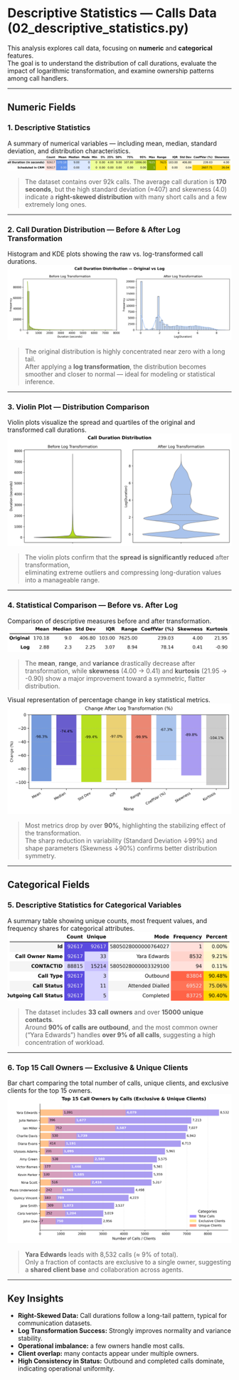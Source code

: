 # Descriptive Statistics — Calls Data (02_descriptive_statistics.py)

This analysis explores call data, focusing on **numeric** and **categorical** features.  
The goal is to understand the distribution of call durations, evaluate the impact of logarithmic transformation, and examine ownership patterns among call handlers.

---

## Numeric Fields

### 1. Descriptive Statistics

A summary of numerical variables — including mean, median, standard deviation, and distribution characteristics.  
![calls_stats_num.png](figures/calls_stats_num.png)

> The dataset contains over 92k calls. The average call duration is **170 seconds**, but the high standard deviation (≈407) and skewness (4.0) indicate a **right-skewed distribution** with many short calls and a few extremely long ones.

---

### 2. Call Duration Distribution — Before & After Log Transformation

Histogram and KDE plots showing the raw vs. log-transformed call durations.  
![call_duration_orig_vs_log.png](figures/call_duration_orig_vs_log.png)

> The original distribution is highly concentrated near zero with a long tail.  
> After applying a **log transformation**, the distribution becomes smoother and closer to normal — ideal for modeling or statistical inference.

---

### 3. Violin Plot — Distribution Comparison

Violin plots visualize the spread and quartiles of the original and transformed call durations.  
![call_duration_distribution.png](figures/call_duration_distribution.png)

> The violin plots confirm that the **spread is significantly reduced** after transformation,  
> eliminating extreme outliers and compressing long-duration values into a manageable range.

---

### 4. Statistical Comparison — Before vs. After Log

Comparison of descriptive measures before and after transformation.
![calls_compare.png](figures/calls_compare.png)  

> The **mean**, **range**, and **variance** drastically decrease after transformation, while **skewness** (4.00 → 0.41) and **kurtosis** (21.95 → -0.90) show a major improvement toward a symmetric, flatter distribution.

Visual representation of percentage change in key statistical metrics.
![call_change.png](figures/call_change.png)

> Most metrics drop by over **90%**, highlighting the stabilizing effect of the transformation.  
> The sharp reduction in variability (Standard Deviation ↓99%) and shape parameters (Skewness ↓90%) confirms better distribution symmetry.

---

##  Categorical Fields

### 5. Descriptive Statistics for Categorical Variables

A summary table showing unique counts, most frequent values, and frequency shares for categorical attributes.  
![calls_stats_cat.png](figures/calls_stats_cat.png)

> The dataset includes **33 call owners** and over **15000 unique contacts**.  
> Around **90% of calls are outbound**, and the most common owner (“Yara Edwards”) handles **over 9% of all calls**, suggesting a high concentration of workload.

---

### 6. Top 15 Call Owners — Exclusive & Unique Clients

Bar chart comparing the total number of calls, unique clients, and exclusive clients for the top 15 owners.  
![call_owners.png](figures/call_owners.png)

> **Yara Edwards** leads with 8,532 calls (≈ 9% of total).  
> Only a fraction of contacts are exclusive to a single owner, suggesting a **shared client base** and collaboration across agents.

---

## Key Insights

- **Right-Skewed Data:** Call durations follow a long-tail pattern, typical for communication datasets.
- **Log Transformation Success:** Strongly improves normality and variance stability.
- **Operational imbalance:** a few owners handle most calls.  
- **Client overlap:** many contacts appear under multiple owners. 
- **High Consistency in Status:** Outbound and completed calls dominate, indicating operational uniformity.
